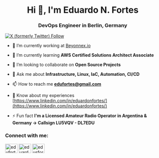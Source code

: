 <h1 align="center">Hi 👋, I'm Eduardo N. Fortes</h1>
<h3 align="center">DevOps Engineer in Berlin, Germany</h3>

<p align="left"> <a href="https://x.com/edufortes" target="blank"><img alt="X (formerly Twitter) Follow" src="https://img.shields.io/twitter/follow/edufortes"></a> </p>

- 🔭 I’m currently working at [Beyonnex.io](https://beyonnex.io/en)

- 🌱 I’m currently learning **AWS Certified Solutions Architect Associate**

- 👯 I’m looking to collaborate on **Open Source Projects**

- 💬 Ask me about **Infrastructure, Linux, IaC, Automation, CI/CD**

- 📫 How to reach me **edufortes@gmail.com**

- 📄 Know about my experiences [https://www.linkedin.com/in/eduardonfortes/](https://www.linkedin.com/in/eduardonfortes/)

- ⚡ Fun fact **I'm a Licensed Amateur Radio Operator in Argentina & Germany -> Callsign LU5VQV - DL7EDU**

<h3 align="left">Connect with me:</h3>
<p align="left">
<a href="https://x.com/edufortes" target="blank"><img align="center" src="https://cdn.jsdelivr.net/npm/simple-icons@v13/icons/x.svg" alt="edufortes" height="30" width="40" /></a>
<a href="https://linkedin.com/in/eduardonfortes" target="blank"><img align="center" src="https://cdn.jsdelivr.net/npm/simple-icons@3.0.1/icons/linkedin.svg" alt="eduardonfortes" height="30" width="40" /></a>
<a href="https://instagram.com/edusfortes" target="blank"><img align="center" src="https://cdn.jsdelivr.net/npm/simple-icons@3.0.1/icons/instagram.svg" alt="edusfortes" height="30" width="40" /></a>
</p>



